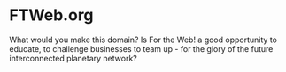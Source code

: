 # FTWeb.org
What would you make this domain? Is For the Web! a good opportunity to educate, to challenge businesses to team up - for the glory of the future interconnected planetary network?
